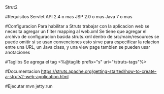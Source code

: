 Strut2

#Requisitos
	Servlet API 2.4 o mas
	JSP 2.0 o mas
	Java 7 o mas

#Configuracion
	Para habilitar a Struts trabajar con la aplicacion web se necesita agregar un filter mapping al web.xml 
	Se tiene que agregar el archivo de configuracion basida struts.xml dentro de src/main/resources
		se puede omitir si se usan convenciones
		esto sirve para especificar la relacion entre una URL, un Java class, y una view page
		tambien se pueden usar anotaciones

#Taglibs
	Se agrega el tag <%@taglib prefix="s" uri="/struts-tags"%>

#Documentacion
	https://struts.apache.org/getting-started/how-to-create-a-struts2-web-application.html

#Ejecutar
	mvn jetty:run